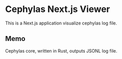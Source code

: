 # Cephylas Next.js Viewer
This is a Next.js application visualize cephylas log file.

## Memo
Cephylas core, written in Rust, outputs JSONL log file.

